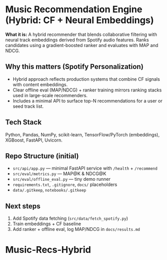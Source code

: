 # Music Recommendation Engine (Hybrid: CF + Neural Embeddings)

**What it is:** A hybrid recommender that blends collaborative filtering with neural track embeddings derived from Spotify audio features. Ranks candidates using a gradient-boosted ranker and evaluates with MAP and NDCG.

## Why this matters (Spotify Personalization)
- Hybrid approach reflects production systems that combine CF signals with content embeddings.
- Clear offline eval (MAP/NDCG) + ranker training mirrors ranking stacks used in large-scale recommenders.
- Includes a minimal API to surface top-N recommendations for a user or seed track list.

## Tech Stack
Python, Pandas, NumPy, scikit-learn, TensorFlow/PyTorch (embeddings), XGBoost, FastAPI, Uvicorn.

## Repo Structure (initial)
- `src/api/app.py` — minimal FastAPI service with `/health` + `/recommend`
- `src/eval/metrics.py` — MAP@K & NDCG@K
- `src/eval/offline_eval.py` — tiny demo runner
- `requirements.txt`, `.gitignore`, `docs/` placeholders
- `data/.gitkeep`, `notebooks/.gitkeep`

## Next steps
1) Add Spotify data fetching (`src/data/fetch_spotify.py`)
2) Train embeddings + CF baseline
3) Add ranker + offline eval, log MAP/NDCG in `docs/results.md`
# Music-Recs-Hybrid
